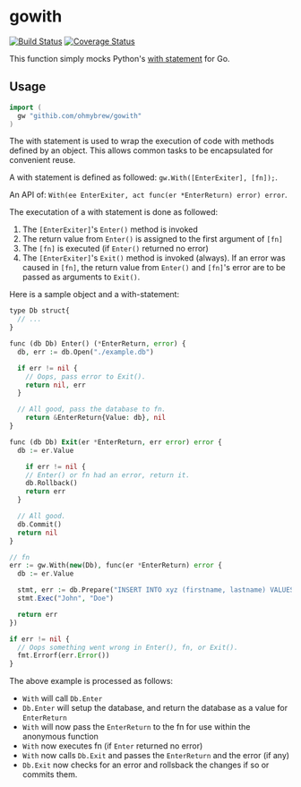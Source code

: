 # gowith

[![Build Status](https://secure.travis-ci.org/ohmybrew/gowith.png?branch=master)](http://travis-ci.org/ohmybrew/gowith)
[![Coverage Status](https://coveralls.io/repos/github/ohmybrew/gowith/badge.svg?branch=master)](https://coveralls.io/github/ohmybrew/gowith?branch=master)

This function simply mocks Python's [with statement](http://docs.python.org/release/2.5.3/ref/with.html) for Go.

## Usage

```go
import (
  gw "githib.com/ohmybrew/gowith"
)
```

The with statement is used to wrap the execution of code with methods defined by an object. This allows common tasks to be encapsulated for convenient reuse.

A with statement is defined as followed: `gw.With([EnterExiter], [fn]);`.

An API of: `With(ee EnterExiter, act func(er *EnterReturn) error) error`.

The executation of a with statement is done as followed:

1. The `[EnterExiter]`'s `Enter()` method is invoked
2. The return value from `Enter()` is assigned to the first argument of `[fn]`
3. The `[fn]` is executed (if `Enter()` returned no error)
4. The `[EnterExiter]`'s `Exit()` method is invoked (always). If an error was caused in `[fn]`, the return value from `Enter()` and `[fn]`'s error are to be passed as arguments to `Exit()`.

Here is a sample object and a with-statement:

```php
type Db struct{
  // ...
}

func (db Db) Enter() (*EnterReturn, error) {
  db, err := db.Open("./example.db")

  if err != nil {
    // Oops, pass error to Exit().
    return nil, err
  }

  // All good, pass the database to fn.
	return &EnterReturn{Value: db}, nil
}

func (db Db) Exit(er *EnterReturn, err error) error {
  db := er.Value

	if err != nil {
    // Enter() or fn had an error, return it.
    db.Rollback()
    return err
  }

  // All good.
  db.Commit()
  return nil
}

// fn
err := gw.With(new(Db), func(er *EnterReturn) error {
  db := er.Value

  stmt, err := db.Prepare("INSERT INTO xyz (firstname, lastname) VALUES (?, ?)")
  stmt.Exec("John", "Doe")

  return err
})

if err != nil {
  // Oops something went wrong in Enter(), fn, or Exit().
  fmt.Errorf(err.Error())
}
```

The above example is processed as follows:

+ `With` will call `Db.Enter`
+ `Db.Enter` will setup the database, and return the database as a value for `EnterReturn`
+ `With` will now pass the `EnterReturn` to the fn for use within the anonymous function
+ `With` now executes fn (if `Enter` returned no error)
+ `With` now calls `Db.Exit` and passes the `EnterReturn` and the error (if any)
+ `Db.Exit` now checks for an error and rollsback the changes if so or commits them.